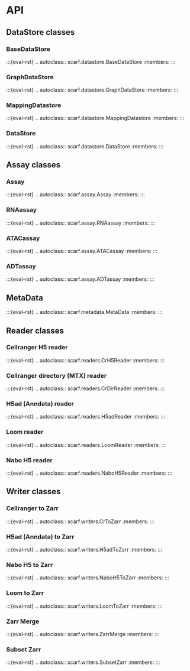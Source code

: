 # API

## DataStore classes

### BaseDataStore
:::{eval-rst}
.. autoclass:: scarf.datastore.BaseDataStore
    :members:
:::

### GraphDataStore
:::{eval-rst}
.. autoclass:: scarf.datastore.GraphDataStore
    :members:
:::

### MappingDatastore
:::{eval-rst}
.. autoclass:: scarf.datastore.MappingDatastore
    :members:
:::

### DataStore
:::{eval-rst}
.. autoclass:: scarf.datastore.DataStore
    :members:
:::

## Assay classes

### Assay
:::{eval-rst}
.. autoclass:: scarf.assay.Assay
    :members:
:::

### RNAassay
:::{eval-rst}
.. autoclass:: scarf.assay.RNAassay
    :members:
:::

### ATACassay
:::{eval-rst}
.. autoclass:: scarf.assay.ATACassay
    :members:
:::

### ADTassay
:::{eval-rst}
.. autoclass:: scarf.assay.ADTassay
    :members:
:::

## MetaData
:::{eval-rst}
.. autoclass:: scarf.metadata.MetaData
    :members:
:::

## Reader classes

### Cellranger H5 reader
:::{eval-rst}
.. autoclass:: scarf.readers.CrH5Reader
    :members:
:::

### Cellranger directory (MTX) reader
:::{eval-rst}
.. autoclass:: scarf.readers.CrDirReader
    :members:
:::

### H5ad (Anndata) reader
:::{eval-rst}
.. autoclass:: scarf.readers.H5adReader
    :members:
:::

### Loom reader
:::{eval-rst}
.. autoclass:: scarf.readers.LoomReader
    :members:
:::

### Nabo H5 reader
:::{eval-rst}
.. autoclass:: scarf.readers.NaboH5Reader
    :members:
:::

## Writer classes

### Cellranger to Zarr
:::{eval-rst}
.. autoclass:: scarf.writers.CrToZarr
    :members:
:::

### H5ad (Anndata) to Zarr
:::{eval-rst}
.. autoclass:: scarf.writers.H5adToZarr
    :members:
:::

### Nabo H5 to Zarr
:::{eval-rst}
.. autoclass:: scarf.writers.NaboH5ToZarr
    :members:
:::

### Loom to Zarr
:::{eval-rst}
.. autoclass:: scarf.writers.LoomToZarr
    :members:
:::

### Zarr Merge
:::{eval-rst}
.. autoclass:: scarf.writers.ZarrMerge
    :members:
:::

### Subset Zarr
:::{eval-rst}
.. autoclass:: scarf.writers.SubsetZarr
    :members:
:::
